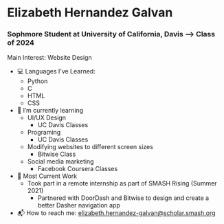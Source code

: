 
# Elizabeth Hernandez Galvan
### **Sophmore Student at University of California, Davis --> Class of 2024**

Main Interest: Website Design
- :computer: Languages I've Learned:
  - Python
  - C
  - HTML
  - CSS
- :school: I’m currently learning 
  - UI/UX Design
    - UC Davis Classes
  - Programing
    - UC Davis Classes
  - Modifying websites to different screen sizes
    - Bitwise Class
  - Social media marketing
    - Facebook Coursera Classes
- :office: Most Current Work
  - Took part in a remote internship as part of SMASH Rising (Summer 2021)
    - Partnered with DoorDash and Bitwise to design and create a better Dasher navigation app
- :mailbox_with_mail: How to reach me: [elizabeth.hernandez-galvan@scholar.smash.org](elizabeth.hernandez-galvan@scholar.smash.org)
